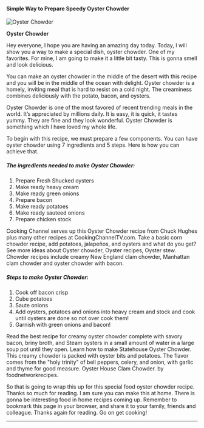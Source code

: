             

#### Simple Way to Prepare Speedy Oyster Chowder

![Oyster Chowder](https://img-global.cpcdn.com/recipes/3133c16e9f74f169/751x532cq70/oyster-chowder-recipe-main-photo.jpg)

**Oyster Chowder**

Hey everyone, I hope you are having an amazing day today. Today, I will show you a way to make a special dish, oyster chowder. One of my favorites. For mine, I am going to make it a little bit tasty. This is gonna smell and look delicious.

You can make an oyster chowder in the middle of the desert with this recipe and you will be in the middle of the ocean with delight. Oyster chowder is a homely, inviting meal that is hard to resist on a cold night. The creaminess combines deliciously with the potato, bacon, and oysters.

Oyster Chowder is one of the most favored of recent trending meals in the world. It’s appreciated by millions daily. It is easy, it is quick, it tastes yummy. They are fine and they look wonderful. Oyster Chowder is something which I have loved my whole life.

To begin with this recipe, we must prepare a few components. You can have oyster chowder using 7 ingredients and 5 steps. Here is how you can achieve that.

##### The ingredients needed to make Oyster Chowder:

1.  Prepare Fresh Shucked oysters
2.  Make ready heavy cream
3.  Make ready green onions
4.  Prepare bacon
5.  Make ready potatoes
6.  Make ready sauteed onions
7.  Prepare chicken stock

Cooking Channel serves up this Oyster Chowder recipe from Chuck Hughes plus many other recipes at CookingChannelTV.com. Take a basic corn chowder recipe, add potatoes, jalapeños, and oysters and what do you get? See more ideas about Oyster chowder, Oyster recipes, Oyster stew. Chowder recipes include creamy New England clam chowder, Manhattan clam chowder and oyster chowder with bacon.

##### Steps to make Oyster Chowder:

1.  Cook off bacon crisp
2.  Cube potatoes
3.  Saute onions
4.  Add oysters, potatoes and onions into heavy cream and stock and cook until oysters are done so not over cook them!
5.  Garnish with green onions and bacon!

Read the best recipe for creamy oyster chowder complete with savory bacon, briny broth, and Steam oysters in a small amount of water in a large soup pot until they open. Learn how to make Statehouse Oyster Chowder. This creamy chowder is packed with oyster bits and potatoes. The flavor comes from the "holy trinity" of bell peppers, celery, and onion, with garlic and thyme for good measure. Oyster House Clam Chowder. by foodnetworkrecipes.

So that is going to wrap this up for this special food oyster chowder recipe. Thanks so much for reading. I am sure you can make this at home. There is gonna be interesting food in home recipes coming up. Remember to bookmark this page in your browser, and share it to your family, friends and colleague. Thanks again for reading. Go on get cooking!

* * *